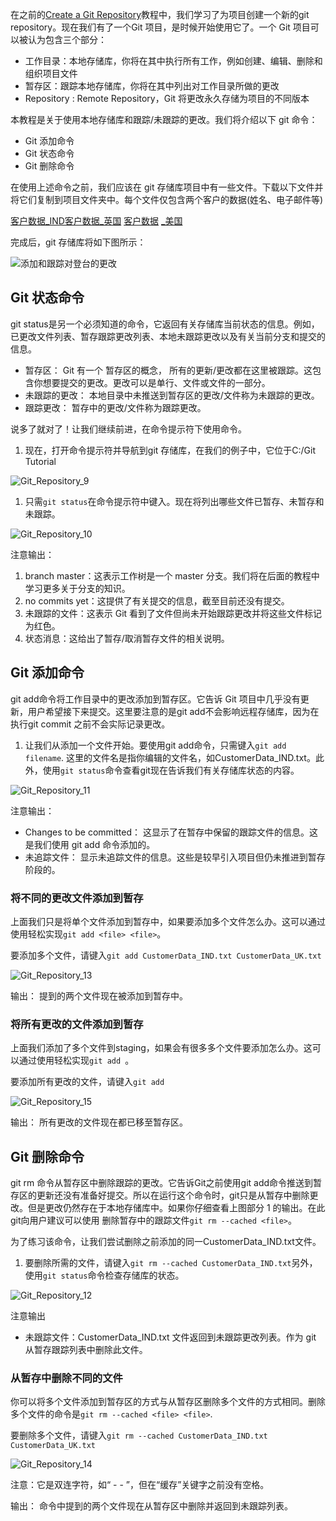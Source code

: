 在之前的[Create a Git Repository](https://www.toolsqa.com/git/create-git-repository/)教程中，我们学习了为项目创建一个新的git repository。现在我们有了一个Git 项目，是时候开始使用它了。一个 Git 项目可以被认为包含三个部分：

-   工作目录：本地存储库，你将在其中执行所有工作，例如创建、编辑、删除和组织项目文件
-   暂存区：跟踪本地存储库，你将在其中列出对工作目录所做的更改
-   Repository : Remote Repository，Git 将更改永久存储为项目的不同版本

本教程是关于使用本地存储库和跟踪/未跟踪的更改。我们将介绍以下 git 命令：

-   Git 添加命令
-   Git 状态命令
-   Git 删除命令

在使用上述命令之前，我们应该在 git 存储库项目中有一些文件。下载以下文件并将它们复制到项目文件夹中。每个文件仅包含两个客户的数据(姓名、电子邮件等)

[客户数据_IND客户数据_英国](https://toolsqa.com/wp-content/uploads/2017/09/CustomerData_IND.txt) [客户数据](https://toolsqa.com/wp-content/uploads/2017/09/CustomerData_UK.txt) [_美国](https://toolsqa.com/wp-content/uploads/2017/09/CustomerData_US.txt)

完成后，git 存储库将如下图所示：

![添加和跟踪对登台的更改](https://www.toolsqa.com/gallery/Git/1.Add%20and%20Track%20changes%20to%20Staging.png)

## Git 状态命令

git status是另一个必须知道的命令，它返回有关存储库当前状态的信息。例如，已更改文件列表、暂存跟踪更改列表、本地未跟踪更改以及有关当前分支和提交的信息。

-   暂存区： Git 有一个 暂存区的概念， 所有的更新/更改都在这里被跟踪。这包含你想要提交的更改。更改可以是单行、文件或文件的一部分。
-   未跟踪的更改： 本地目录中未推送到暂存区的更改/文件称为未跟踪的更改。
-   跟踪更改： 暂存中的更改/文件称为跟踪更改。

说多了就对了！让我们继续前进，在命令提示符下使用命令。

1.  现在，打开命令提示符并导航到git 存储库，在我们的例子中，它位于C:/Git Tutorial

![Git_Repository_9](https://www.toolsqa.com/gallery/Git/2.Git_Repository_9.png)

1.  只需`git status`在命令提示符中键入。现在将列出哪些文件已暂存、未暂存和未跟踪。

![Git_Repository_10](https://www.toolsqa.com/gallery/Git/3.Git_Repository_10.png)

注意输出：

1.  branch master：这表示工作树是一个 master 分支。我们将在后面的教程中学习更多关于分支的知识。
2.  no commits yet：这提供了有关提交的信息，截至目前还没有提交。
3.  未跟踪的文件：这表示 Git 看到了文件但尚未开始跟踪更改并将这些文件标记为红色。
4.  状态消息：这给出了暂存/取消暂存文件的相关说明。

## Git 添加命令

git add命令将工作目录中的更改添加到暂存区。它告诉 Git 项目中几乎没有更新，用户希望接下来提交。这里要注意的是git add不会影响远程存储库，因为在执行git commit 之前不会实际记录更改。

1.  让我们从添加一个文件开始。要使用git add命令，只需键入`git add filename`. 这里的文件名是指你编辑的文件名，如CustomerData_IND.txt。此外，使用`git status`命令查看git现在告诉我们有关存储库状态的内容。

![Git_Repository_11](https://www.toolsqa.com/gallery/Git/4.Git_Repository_11.png)

注意输出：

-   Changes to be committed： 这显示了在暂存中保留的跟踪文件的信息。这是我们使用 git add 命令添加的。
-   未追踪文件： 显示未追踪文件的信息。这些是较早引入项目但仍未推进到暂存阶段的。

### 将不同的更改文件添加到暂存

上面我们只是将单个文件添加到暂存中，如果要添加多个文件怎么办。这可以通过使用轻松实现`git add <file> <file>`。

要添加多个文件，请键入`git add CustomerData_IND.txt CustomerData_UK.txt`

![Git_Repository_13](https://www.toolsqa.com/gallery/Git/6.Git_Repository_13.png)

输出： 提到的两个文件现在被添加到暂存中。

### 将所有更改的文件添加到暂存

上面我们添加了多个文件到staging，如果会有很多多个文件要添加怎么办。这可以通过使用轻松实现`git add `。

要添加所有更改的文件，请键入`git add `

![Git_Repository_15](https://www.toolsqa.com/gallery/Git/8.Git_Repository_15.png)

输出： 所有更改的文件现在都已移至暂存区。

## Git 删除命令

git rm 命令从暂存区中删除跟踪的更改。它告诉Git之前使用git add命令推送到暂存区的更新还没有准备好提交。所以在运行这个命令时，git只是从暂存中删除更改。但是更改仍然存在于本地存储库中。如果你仔细查看上图部分 1 的输出。在此git向用户建议可以使用 删除暂存中的跟踪文件`git rm --cached <file>`。

为了练习该命令，让我们尝试删除之前添加的同一CustomerData_IND.txt文件。

1.  要删除所需的文件，请键入`git rm --cached CustomerData_IND.txt`另外，使用`git status`命令检查存储库的状态。

![Git_Repository_12](https://www.toolsqa.com/gallery/Git/5.Git_Repository_12.png)

注意输出

-   未跟踪文件：CustomerData_IND.txt 文件返回到未跟踪更改列表。作为 git 从暂存跟踪列表中删除此文件。

### 从暂存中删除不同的文件

你可以将多个文件添加到暂存区的方式与从暂存区删除多个文件的方式相同。删除多个文件的命令是`git rm --cached <file> <file>`.

要删除多个文件，请键入`git rm --cached CustomerData_IND.txt CustomerData_UK.txt`

![Git_Repository_14](https://www.toolsqa.com/gallery/Git/7.Git_Repository_14.png)

注意：它是双连字符，如“ - - ”，但在“缓存”关键字之前没有空格。

输出： 命令中提到的两个文件现在从暂存区中删除并返回到未跟踪列表。